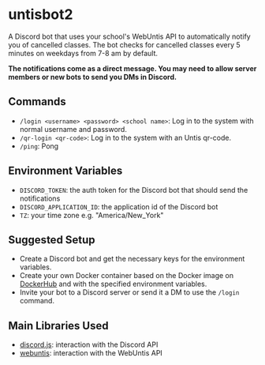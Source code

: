 # untisbot2

A Discord bot that uses your school's WebUntis API to automatically notify you of cancelled classes. The bot checks for cancelled classes every 5 minutes on weekdays from 7-8 am by default.

**The notifications come as a direct message. You may need to allow server members or new bots to send you DMs in Discord.**

## Commands

- `/login <username> <password> <school name>`: Log in to the system with normal username and password.
- `/qr-login <qr-code>`: Log in to the system with an Untis qr-code.
- `/ping`: Pong

## Environment Variables

- `DISCORD_TOKEN`: the auth token for the Discord bot that should send the notifications
- `DISCORD_APPLICATION_ID`: the application id of the Discord bot
- `TZ`: your time zone e.g. "America/New_York"

## Suggested Setup

- Create a Discord bot and get the necessary keys for the environment variables.
- Create your own Docker container based on the Docker image on [DockerHub](https://hub.docker.com/r/2mal3/untisbot2) and with the specified environment variables.
- Invite your bot to a Discord server or send it a DM to use the `/login` command.

## Main Libraries Used

- [discord.js](https://www.npmjs.com/package/discord.js): interaction with the Discord API
- [webuntis](https://www.npmjs.com/package/webuntis): interaction with the WebUntis API
